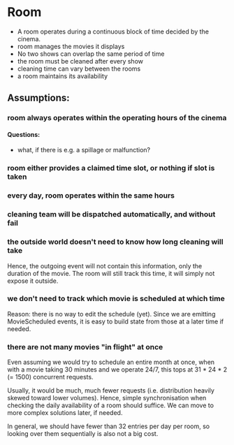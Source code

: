 # Room
- A room operates during a continuous block of time decided by the cinema.
- room manages the movies it displays
- No two shows can overlap the same period of time
- the room must be cleaned after every show
- cleaning time can vary between the rooms
- a room maintains its availability

## Assumptions:
### room always operates within the operating hours of the cinema
#### Questions:
- what, if there is e.g. a spillage or malfunction?
### room either provides a claimed time slot, or nothing if slot is taken
### every day, room operates within the same hours
### cleaning team will be dispatched automatically, and without fail
### the outside world doesn't need to know how long cleaning will take
Hence, the outgoing event will not contain this information, only the duration of the movie.
The room will still track this time, it will simply not expose it outside.
### we don't need to track which movie is scheduled at which time
Reason: there is no way to edit the schedule (yet).
Since we are emitting MovieScheduled events, it is easy to build state from those at a later time if needed.
### there are not many movies "in flight" at once
Even assuming we would try to schedule an entire month at once, when with a movie taking 30 minutes and we operate 24/7, this tops at 31 * 24 * 2 (= 1500) concurrent requests.

Usually, it would be much, much fewer requests (i.e. distribution heavily skewed toward lower volumes).
Hence, simple synchronisation when checking the daily availability of a room should suffice.
We can move to more complex solutions later, if needed.

In general, we should have fewer than 32 entries per day per room, so looking over them sequentially is also not a big cost.